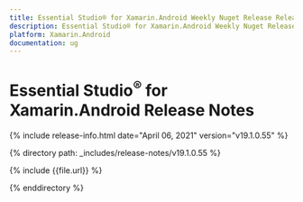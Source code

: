 ```yaml
---
title: Essential Studio® for Xamarin.Android Weekly Nuget Release Release Notes  
description: Essential Studio® for Xamarin.Android Weekly Nuget Release Release Notes  
platform: Xamarin.Android
documentation: ug
---
```


# Essential Studio<sup>®</sup> for Xamarin.Android  Release Notes  

{% include release-info.html date="April 06, 2021"  version="v19.1.0.55" %} 


{% directory path: _includes/release-notes/v19.1.0.55 %}

{% include {{file.url}} %}

{% enddirectory %}